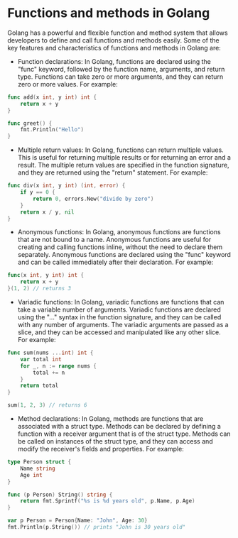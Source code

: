 # Functions and methods in Golang

Golang has a powerful and flexible function and method system that allows developers to define and call functions and methods easily. Some of the key features and characteristics of functions and methods in Golang are:

- Function declarations: In Golang, functions are declared using the "func" keyword, followed by the function name, arguments, and return type. Functions can take zero or more arguments, and they can return zero or more values. For example:

```go
func add(x int, y int) int {
    return x + y
}

func greet() {
    fmt.Println("Hello")
}
```

- Multiple return values: In Golang, functions can return multiple values. This is useful for returning multiple results or for returning an error and a result. The multiple return values are specified in the function signature, and they are returned using the "return" statement. For example:

```go
func div(x int, y int) (int, error) {
    if y == 0 {
        return 0, errors.New("divide by zero")
    }
    return x / y, nil
}
```

- Anonymous functions: In Golang, anonymous functions are functions that are not bound to a name. Anonymous functions are useful for creating and calling functions inline, without the need to declare them separately. Anonymous functions are declared using the "func" keyword and can be called immediately after their declaration. For example:

```go
func(x int, y int) int {
    return x + y
}(1, 2) // returns 3
```

- Variadic functions: In Golang, variadic functions are functions that can take a variable number of arguments. Variadic functions are declared using the "..." syntax in the function signature, and they can be called with any number of arguments. The variadic arguments are passed as a slice, and they can be accessed and manipulated like any other slice. For example:

```go
func sum(nums ...int) int {
    var total int
    for _, n := range nums {
        total += n
    }
    return total
}

sum(1, 2, 3) // returns 6
```

- Method declarations: In Golang, methods are functions that are associated with a struct type. Methods can be declared by defining a function with a receiver argument that is of the struct type. Methods can be called on instances of the struct type, and they can access and modify the receiver's fields and properties. For example:

```go
type Person struct {
    Name string
    Age int
}

func (p Person) String() string {
    return fmt.Sprintf("%s is %d years old", p.Name, p.Age)
}

var p Person = Person{Name: "John", Age: 30}
fmt.Println(p.String()) // prints "John is 30 years old"

```
